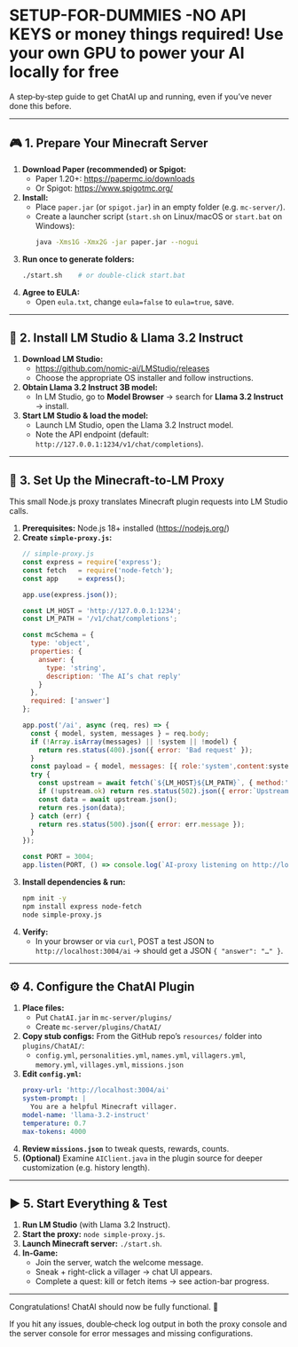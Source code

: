 # SETUP-FOR-DUMMIES   -NO API KEYS or money things required! Use your own GPU to power your AI locally for free

A step‑by‑step guide to get ChatAI up and running, even if you’ve never done this before.

---

## 🎮 1. Prepare Your Minecraft Server

1. **Download Paper (recommended) or Spigot:**
   - Paper 1.20+: https://papermc.io/downloads  
   - Or Spigot: https://www.spigotmc.org/
2. **Install:**
   - Place `paper.jar` (or `spigot.jar`) in an empty folder (e.g. `mc-server/`).
   - Create a launcher script (`start.sh` on Linux/macOS or `start.bat` on Windows):
     ```bash
     java -Xms1G -Xmx2G -jar paper.jar --nogui
     ```
3. **Run once to generate folders:**
   ```bash
   ./start.sh    # or double‑click start.bat
   ```
4. **Agree to EULA:**
   - Open `eula.txt`, change `eula=false` to `eula=true`, save.

---

## 🤖 2. Install LM Studio & Llama 3.2 Instruct

1. **Download LM Studio:**
   - https://github.com/nomic-ai/LMStudio/releases  
   - Choose the appropriate OS installer and follow instructions.
2. **Obtain Llama 3.2 Instruct 3B model:**
   - In LM Studio, go to **Model Browser** → search for **Llama 3.2 Instruct** → install.
3. **Start LM Studio & load the model:**
   - Launch LM Studio, open the Llama 3.2 Instruct model.
   - Note the API endpoint (default: `http://127.0.0.1:1234/v1/chat/completions`).

---

## 🔄 3. Set Up the Minecraft‑to‑LM Proxy

This small Node.js proxy translates Minecraft plugin requests into LM Studio calls.

1. **Prerequisites:** Node.js 18+ installed (https://nodejs.org/)
2. **Create `simple-proxy.js`:**
   ```js
   // simple-proxy.js
   const express = require('express');
   const fetch   = require('node-fetch');
   const app     = express();

   app.use(express.json());

   const LM_HOST = 'http://127.0.0.1:1234';
   const LM_PATH = '/v1/chat/completions';

   const mcSchema = {
     type: 'object',
     properties: {
       answer: {
         type: 'string',
         description: 'The AI’s chat reply'
       }
     },
     required: ['answer']
   };

   app.post('/ai', async (req, res) => {
     const { model, system, messages } = req.body;
     if (!Array.isArray(messages) || !system || !model) {
       return res.status(400).json({ error: 'Bad request' });
     }
     const payload = { model, messages: [{ role:'system',content:system }, ...messages], response_format:{ type:'json_schema', json_schema:{ schema:mcSchema } } };
     try {
       const upstream = await fetch(`${LM_HOST}${LM_PATH}`, { method:'POST', headers:{'Content-Type':'application/json'}, body:JSON.stringify(payload) });
       if (!upstream.ok) return res.status(502).json({ error:`Upstream ${upstream.status}` });
       const data = await upstream.json();
       return res.json(data);
     } catch (err) {
       return res.status(500).json({ error: err.message });
     }
   });

   const PORT = 3004;
   app.listen(PORT, () => console.log(`AI‑proxy listening on http://localhost:${PORT}/ai`));
   ```
3. **Install dependencies & run:**
   ```bash
   npm init -y
   npm install express node-fetch
   node simple-proxy.js
   ```
4. **Verify:**
   - In your browser or via `curl`, POST a test JSON to `http://localhost:3004/ai` → should get a JSON `{ "answer": "…" }`.

---

## ⚙️ 4. Configure the ChatAI Plugin

1. **Place files:**
   - Put `ChatAI.jar` in `mc-server/plugins/`
   - Create `mc-server/plugins/ChatAI/`
2. **Copy stub configs:** From the GitHub repo’s `resources/` folder into `plugins/ChatAI/`:
   - `config.yml`, `personalities.yml`, `names.yml`, `villagers.yml`, `memory.yml`, `villages.yml`, `missions.json`
3. **Edit `config.yml`:**
   ```yaml
   proxy-url: 'http://localhost:3004/ai'
   system-prompt: |
     You are a helpful Minecraft villager.
   model-name: 'llama-3.2-instruct'
   temperature: 0.7
   max-tokens: 4000
   ```
4. **Review `missions.json`** to tweak quests, rewards, counts.
5. **(Optional)** Examine `AIClient.java` in the plugin source for deeper customization (e.g. history length).

---

## ▶️ 5. Start Everything & Test

1. **Run LM Studio** (with Llama 3.2 Instruct).
2. **Start the proxy:** `node simple-proxy.js`.
3. **Launch Minecraft server:** `./start.sh`.
4. **In-Game:**
   - Join the server, watch the welcome message.
   - Sneak + right-click a villager → chat UI appears.
   - Complete a quest: kill or fetch items → see action-bar progress.

---

Congratulations! ChatAI should now be fully functional. 🎉

If you hit any issues, double‑check log output in both the proxy console and the server console for error messages and missing configurations.
